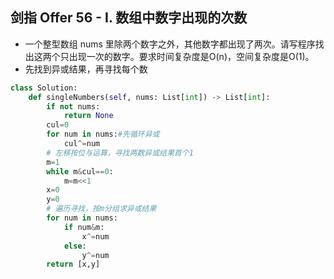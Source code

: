 ## 剑指 Offer 56 - I. 数组中数字出现的次数
- 一个整型数组 nums 里除两个数字之外，其他数字都出现了两次。请写程序找出这两个只出现一次的数字。要求时间复杂度是O(n)，空间复杂度是O(1)。
- 先找到异或结果，再寻找每个数
```python
class Solution:
    def singleNumbers(self, nums: List[int]) -> List[int]:
        if not nums:
            return None
        cul=0
        for num in nums:#先循环异或
            cul^=num
        # 左移按位与运算，寻找两数异或结果首个1
        m=1
        while m&cul==0:
            m=m<<1
        x=0
        y=0
        # 遍历寻找，按m分组求异或结果
        for num in nums:
            if num&m:
                x^=num
            else:
                y^=num
        return [x,y]
```